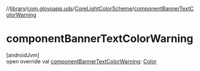 //[library](../../../index.md)/[com.glovoapp.uds](../index.md)/[CoreLightColorScheme](index.md)/[componentBannerTextColorWarning](component-banner-text-color-warning.md)

# componentBannerTextColorWarning

[androidJvm]\
open override val [componentBannerTextColorWarning](component-banner-text-color-warning.md): [Color](https://developer.android.com/reference/kotlin/androidx/compose/ui/graphics/Color.html)
